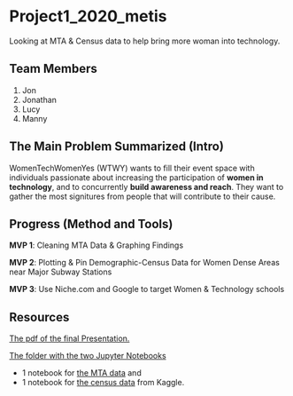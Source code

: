 # Project1_2020_metis
Looking at MTA &amp; Census data to help bring more woman into technology. 

## Team Members
1. Jon
2. Jonathan
3. Lucy
4. Manny

## The Main Problem Summarized (Intro)
WomenTechWomenYes (WTWY) wants to fill their event space with individuals passionate about increasing the participation of **women in technology**, and to concurrently **build awareness and reach**. They want to gather the most signitures from people that will contribute to their cause. 


## Progress (Method and Tools)

**MVP 1**: Cleaning MTA Data & Graphing Findings

**MVP 2**: Plotting & Pin Demographic-Census Data for Women Dense Areas near Major Subway Stations

**MVP 3**: Use Niche.com and Google to target Women & Technology schools


## Resources

[The pdf of the final Presentation.](https://github.com/er-arcadio/Project1_2020_metis/blob/master/presentations/Project1_presentation_FINAL.pdf) 

[The folder with the two Jupyter Notebooks](https://github.com/er-arcadio/Project1_2020_metis/blob/master/presentations/Project1_presentation_FINAL.key) 

- 1 notebook for [the MTA data](http://web.mta.info/developers/turnstile.html) and
- 1 notebook for [the census data](https://www.kaggle.com/muonneutrino/new-york-city-census-data) from Kaggle.

